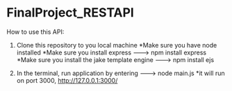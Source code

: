 # FinalProject_RESTAPI

How to use this API:

1) Clone this repository to you local machine
*Make sure you have node installed
*Make sure you install express ---> npm install express
*Make sure you install the jake template engine ---> npm install ejs

2) In the terminal, run application by entering ---> node main.js
*it will run on port 3000, http://127.0.0.1:3000/

